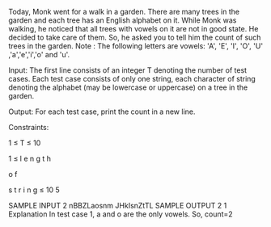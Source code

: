 Today, Monk went for a walk in a garden. There are many trees in the garden and each tree has an English alphabet on it. While Monk was walking, he noticed that all trees with vowels on it are not in good state. He decided to take care of them. So, he asked you to tell him the count of such trees in the garden. 
Note : The following letters are vowels: 'A', 'E', 'I', 'O', 'U' ,'a','e','i','o' and 'u'.

Input:
The first line consists of an integer T denoting the number of test cases.
Each test case consists of only one string, each character of string denoting the alphabet (may be lowercase or uppercase) on a tree in the garden.

Output:
For each test case, print the count in a new line.

Constraints:

1
≤
T
≤
10


1
≤
l
e
n
g
t
h
 
o
f
 
s
t
r
i
n
g
≤
10
5

SAMPLE INPUT 
2
nBBZLaosnm
JHkIsnZtTL
SAMPLE OUTPUT 
2
1
Explanation
In test case 1, a and o are the only vowels. So, count=2